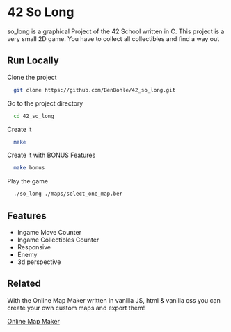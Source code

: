 # 42 So Long

so_long is a graphical Project of the 42 School written in C.
This project is a very small 2D game. You have to collect all collectibles and find a way out


## Run Locally

Clone the project

```bash
  git clone https://github.com/BenBohle/42_so_long.git
```

Go to the project directory

```bash
  cd 42_so_long
```

Create it

```bash
  make
```

Create it with BONUS Features

```bash
  make bonus
```

Play the game

```bash
  ./so_long ./maps/select_one_map.ber
```


## Features

- Ingame Move Counter
- Ingame Collectibles Counter
- Responsive
- Enemy
- 3d perspective


## Related

With the Online Map Maker written in vanilla JS, html & vanilla css you can create your own custom maps and export them!

[Online Map Maker](https://github.com/BenBohle/solong_map_maker_42)

